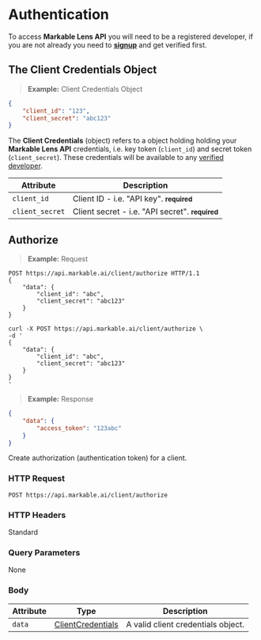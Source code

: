 
# Authentication

To access **Markable Lens API** you will need to be a registered developer, if you are not already you need to **[signup](https://markable.ai/signup)** and get verified first.


## The Client Credentials Object

> **Example:** Client Credentials Object

```json
{
	"client_id": "123",
	"client_secret": "abc123"
}
```

The **Client Credentials** (object) refers to a object holding holding your **Markable Lens API** credentials, i.e. key token (`client_id`) and secret token (`client_secret`). These credentials will be available to any [verified developer](#authentication).

Attribute       	| Description
----------      	| ----------
`client_id`     	| Client ID - i.e. "API key". **<small>required</small>**
`client_secret`     | Client secret - i.e. "API secret". **<small>required</small>**


## Authorize

> **Example:** Request

```http
POST https://api.markable.ai/client/authorize HTTP/1.1
{
	"data": {
		"client_id": "abc",
        "client_secret": "abc123"
	}
}
```

```shell
curl -X POST https://api.markable.ai/client/authorize \
-d '
{
	"data": {
		"client_id": "abc",
		"client_secret": "abc123"
	}
}
'
```

> **Example:** Response

```json
{
    "data": {
    	"access_token": "123abc"
    }
}
```

Create authorization (authentication token) for a client.


### HTTP Request

`POST https://api.markable.ai/client/authorize`


### HTTP Headers

Standard


### Query Parameters

None


### Body

Attribute       | Type                  									| Description
-------         | ----------            									| -------
`data`          | [ClientCredentials](#the-client-authorization-object)   	| A valid client credentials object.





